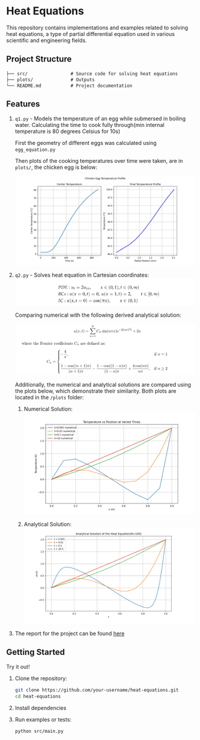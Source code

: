 # Heat Equations

This repository contains implementations and examples related to solving heat equations, a type of partial differential equation used in various scientific and engineering fields.

## Project Structure

```
├── src/                # Source code for solving heat equations
├── plots/              # Outputs
└── README.md           # Project documentation
```

## Features
1. `q1.py` - Models the temperature of an egg while submersed in boiling water. Calculating the time to cook fully through(min internal temperature is 80 degrees Celsius for 10s)

    First the geometry of different eggs was calculated using `egg_equation.py`

    Then plots of the cooking temperatures over time were taken, are in `plots/`, the chicken egg is below:
    
    ![chicken egg](./plots/1_chicken_egg_temperature_profile.png)

2. `q2.py` - Solves heat equation in Cartesian coordinates:
    ![q2 problem](./docs/q2.png)
    
    Comparing numerical with the following derived analytical solution:

    ![analytical solution](./docs/analytical.png)

    Additionally, the numerical and analytical solutions are compared using the plots below, which demonstrate their similarity. Both plots are located in the `/plots` folder:

    1. Numerical Solution:
        ![Numerical Solution](./plots/2a_numerical.png)

    2. Analytical Solution:
        ![Analytical Solution](./plots/2b_analytical.png)

3. The report for the project can be found [here](docs/report.pdf)

## Getting Started
Try it out!
1. Clone the repository:
    ```bash
    git clone https://github.com/your-username/heat-equations.git
    cd heat-equations
    ```

2. Install dependencies

3. Run examples or tests:
    ```bash
    python src/main.py
    ```

